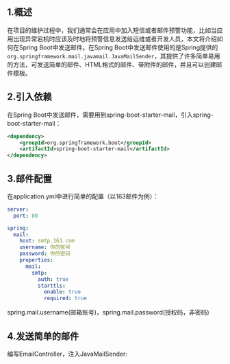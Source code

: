 ## 1.概述
在项目的维护过程中，我们通常会在应用中加入短信或者邮件预警功能，比如当应用出现异常宕机时应该及时地将预警信息发送给运维或者开发人员，本文将介绍如何在Spring Boot中发送邮件。在Spring Boot中发送邮件使用的是Spring提供的`org.springframework.mail.javamail.JavaMailSender`，其提供了许多简单易用的方法，可发送简单的邮件、HTML格式的邮件、带附件的邮件，并且可以创建邮件模板。

## 2.引入依赖
在Spring Boot中发送邮件，需要用到spring-boot-starter-mail，引入spring-boot-starter-mail：

```xml
<dependency>
    <groupId>org.springframework.boot</groupId>
    <artifactId>spring-boot-starter-mail</artifactId>
</dependency>
```


## 3.邮件配置

在application.yml中进行简单的配置（以163邮件为例）：
```yml
server:
  port: 80

spring:
  mail:
    host: smtp.163.com
    username: 你的账号
    password: 你的密码
    properties:
      mail:
        smtp:
          auth: true
          starttls:
            enable: true
            required: true
```

spring.mail.username(邮箱账号)，spring.mail.password(授权码，非密码)

## 4.发送简单的邮件
编写EmailController，注入JavaMailSender:

